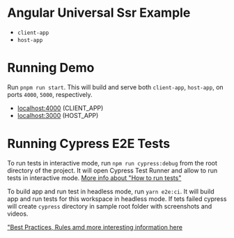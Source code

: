 # Angular Universal Ssr Example

- `client-app`
- `host-app`

# Running Demo

Run `pnpm run start`. This will build and serve both `client-app`, `host-app`, on
ports `4000`, `5000`, respectively.

- [localhost:4000](http://localhost:4000/) (CLIENT_APP)
- [localhost:3000](http://localhost:3000/) (HOST_APP)

# Running Cypress E2E Tests

To run tests in interactive mode, run `npm run cypress:debug` from the root directory of the project. It will open Cypress Test Runner and allow to run tests in interactive mode. [More info about "How to run tests"](../../cypress-e2e/README.md#how-to-run-tests)

To build app and run test in headless mode, run `yarn e2e:ci`. It will build app and run tests for this workspace in headless mode. If tets failed cypress will create `cypress` directory in sample root folder with screenshots and videos.

["Best Practices, Rules amd more interesting information here](../../cypress-e2e/README.md)
